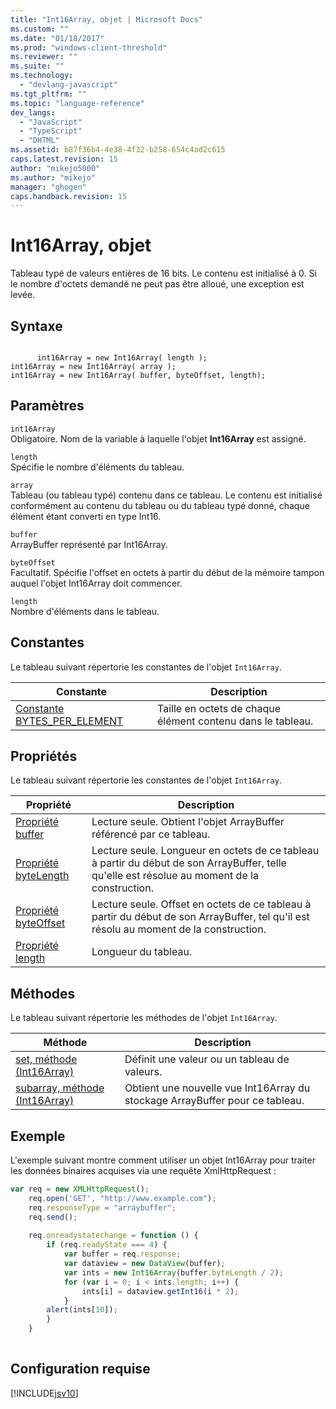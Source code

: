 ```yaml
---
title: "Int16Array, objet | Microsoft Docs"
ms.custom: ""
ms.date: "01/18/2017"
ms.prod: "windows-client-threshold"
ms.reviewer: ""
ms.suite: ""
ms.technology: 
  - "devlang-javascript"
ms.tgt_pltfrm: ""
ms.topic: "language-reference"
dev_langs: 
  - "JavaScript"
  - "TypeScript"
  - "DHTML"
ms.assetid: b87f36b4-4e38-4f32-b258-654c4ad2c615
caps.latest.revision: 15
author: "mikejo5000"
ms.author: "mikejo"
manager: "ghogen"
caps.handback.revision: 15
---
```

# Int16Array, objet
Tableau typé de valeurs entières de 16 bits.  Le contenu est initialisé à 0.  Si le nombre d'octets demandé ne peut pas être alloué, une exception est levée.  
  
## Syntaxe  
  
```  
  
      int16Array = new Int16Array( length );  
int16Array = new Int16Array( array );  
int16Array = new Int16Array( buffer, byteOffset, length);  
```  
  
## Paramètres  
 `int16Array`  
 Obligatoire.  Nom de la variable à laquelle l'objet **Int16Array** est assigné.  
  
 `length`  
 Spécifie le nombre d'éléments du tableau.  
  
 `array`  
 Tableau \(ou tableau typé\) contenu dans ce tableau.  Le contenu est initialisé conformément au contenu du tableau ou du tableau typé donné, chaque élément étant converti en type Int16.  
  
 `buffer`  
 ArrayBuffer représenté par Int16Array.  
  
 `byteOffset`  
 Facultatif.  Spécifie l'offset en octets à partir du début de la mémoire tampon auquel l'objet Int16Array doit commencer.  
  
 `length`  
 Nombre d'éléments dans le tableau.  
  
## Constantes  
 Le tableau suivant répertorie les constantes de l'objet `Int16Array`.  
  
|Constante|Description|  
|---------------|-----------------|  
|[Constante BYTES\_PER\_ELEMENT](../../javascript/reference/bytes-per-element-constant-int16array.md)|Taille en octets de chaque élément contenu dans le tableau.|  
  
## Propriétés  
 Le tableau suivant répertorie les constantes de l'objet `Int16Array`.  
  
|Propriété|Description|  
|---------------|-----------------|  
|[Propriété buffer](../../javascript/reference/buffer-property-int16array.md)|Lecture seule.  Obtient l'objet ArrayBuffer référencé par ce tableau.|  
|[Propriété byteLength](../../javascript/reference/byteoffset-property-int16array.md)|Lecture seule.  Longueur en octets de ce tableau à partir du début de son ArrayBuffer, telle qu'elle est résolue au moment de la construction.|  
|[Propriété byteOffset](../../javascript/reference/byteoffset-property-int16array.md)|Lecture seule.  Offset en octets de ce tableau à partir du début de son ArrayBuffer, tel qu'il est résolu au moment de la construction.|  
|[Propriété length](../../javascript/reference/length-property-int16array.md)|Longueur du tableau.|  
  
## Méthodes  
 Le tableau suivant répertorie les méthodes de l'objet `Int16Array`.  
  
|Méthode|Description|  
|-------------|-----------------|  
|[set, méthode \(Int16Array\)](../../javascript/reference/set-method-int16array.md)|Définit une valeur ou un tableau de valeurs.|  
|[subarray, méthode \(Int16Array\)](../../javascript/reference/subarray-method-int16array.md)|Obtient une nouvelle vue Int16Array du stockage ArrayBuffer pour ce tableau.|  
  
## Exemple  
 L'exemple suivant montre comment utiliser un objet Int16Array pour traiter les données binaires acquises via une requête XmlHttpRequest :  
  
```javascript  
var req = new XMLHttpRequest();  
    req.open('GET', "http://www.example.com");  
    req.responseType = "arraybuffer";  
    req.send();  
  
    req.onreadystatechange = function () {  
        if (req.readyState === 4) {  
            var buffer = req.response;  
            var dataview = new DataView(buffer);  
            var ints = new Int16Array(buffer.byteLength / 2);  
            for (var i = 0; i < ints.length; i++) {  
                ints[i] = dataview.getInt16(i * 2);  
            }  
        alert(ints[10]);  
        }  
    }  
  
```  
  
## Configuration requise  
 [!INCLUDE[jsv10](../../javascript/reference/includes/jsv10-md.md)]